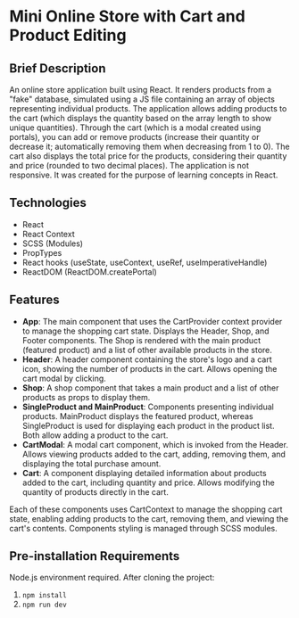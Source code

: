 # Mini Online Store with Cart and Product Editing

## Brief Description

An online store application built using React. It renders products from a "fake" database, simulated using a JS file containing an array of objects representing individual products. The application allows adding products to the cart (which displays the quantity based on the array length to show unique quantities). Through the cart (which is a modal created using portals), you can add or remove products (increase their quantity or decrease it; automatically removing them when decreasing from 1 to 0). The cart also displays the total price for the products, considering their quantity and price (rounded to two decimal places). The application is not responsive. It was created for the purpose of learning concepts in React.

## Technologies

- React
- React Context
- SCSS (Modules)
- PropTypes
- React hooks (useState, useContext, useRef, useImperativeHandle)
- ReactDOM (ReactDOM.createPortal)

## Features

- **App**: The main component that uses the CartProvider context provider to manage the shopping cart state. Displays the Header, Shop, and Footer components. The Shop is rendered with the main product (featured product) and a list of other available products in the store.
- **Header**: A header component containing the store's logo and a cart icon, showing the number of products in the cart. Allows opening the cart modal by clicking.
- **Shop**: A shop component that takes a main product and a list of other products as props to display them.
- **SingleProduct and MainProduct**: Components presenting individual products. MainProduct displays the featured product, whereas SingleProduct is used for displaying each product in the product list. Both allow adding a product to the cart.
- **CartModal**: A modal cart component, which is invoked from the Header. Allows viewing products added to the cart, adding, removing them, and displaying the total purchase amount.
- **Cart**: A component displaying detailed information about products added to the cart, including quantity and price. Allows modifying the quantity of products directly in the cart.

Each of these components uses CartContext to manage the shopping cart state, enabling adding products to the cart, removing them, and viewing the cart's contents. Components styling is managed through SCSS modules.

## Pre-installation Requirements

Node.js environment required.
After cloning the project:

1. `npm install`
2. `npm run dev`
